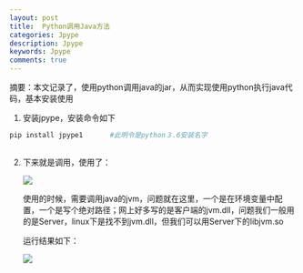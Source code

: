 ```yaml
---
layout: post
title:  Python调用Java方法
categories: Jpype
description: Jpype
keywords: Jpype
comments: true
---
```


摘要：本文记录了，使用python调用java的jar，从而实现使用python执行java代码，基本安装使用

1. 安装jpype，安装命令如下  

```python
pip install jpype1　　　　#此明令是python３.6安装名字
    
```

2. 下来就是调用，使用了：  

    ![](/images/assets/jpype.png)
    
    使用的时候，需要调用java的jvm，问题就在这里，一个是在环境变量中配置，一个是写个绝对路径；网上好多写的是客户端的jvm.dll，问题我们一般用的是Server，linux下是找不到jvm.dll，但我们可以用Server下的libjvm.so
    
    运行结果如下：  
    
    ![](/images/assets/jpype2.png)

